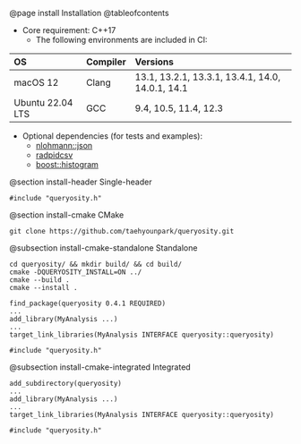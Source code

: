 @page install Installation
@tableofcontents

- Core requirement: C++17
  - The following environments are included in CI:

| OS | Compiler | Versions |
| :--- | :--- | :--- |
| macOS 12 | Clang | 13.1, 13.2.1, 13.3.1, 13.4.1, 14.0, 14.0.1, 14.1 |
| Ubuntu 22.04 LTS | GCC | 9.4, 10.5, 11.4, 12.3 |

- Optional dependencies (for tests and examples): 
  - [nlohmann::json](https://json.nlohmann.me)
  - [radpidcsv](https://github.com/d99kris/rapidcsv) 
  - [boost::histogram](https://www.boost.org/doc/libs/1_84_0/libs/histogram/doc/html/index.html)

@section install-header Single-header

~~~{.cpp}
#include "queryosity.h"
~~~

@section install-cmake CMake

~~~{.sh}
git clone https://github.com/taehyounpark/queryosity.git
~~~

@subsection install-cmake-standalone Standalone

~~~{.sh}
cd queryosity/ && mkdir build/ && cd build/
cmake -DQUERYOSITY_INSTALL=ON ../
cmake --build .
cmake --install .
~~~

~~~{.cmake}
find_package(queryosity 0.4.1 REQUIRED)
...
add_library(MyAnalysis ...)
...
target_link_libraries(MyAnalysis INTERFACE queryosity::queryosity)
~~~

~~~{.cpp}
#include "queryosity.h"
~~~

@subsection install-cmake-integrated Integrated

~~~{.cmake}
add_subdirectory(queryosity)
...
add_library(MyAnalysis ...)
...
target_link_libraries(MyAnalysis INTERFACE queryosity::queryosity)
~~~

~~~{.cpp}
#include "queryosity.h"
~~~
